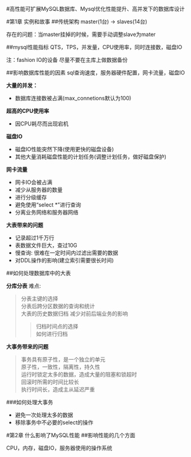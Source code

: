 #高性能可扩展MySQL数据库、Mysql优化性能提升、高并发下的数据库设计

#第1章 实例和故事
##传统架构
master(1台) -> slaves(14台)

存在的问题：当master挂掉的时候，需要手动调整slave为mater

##mysql性能指标
QTS，TPS，并发量，CPU使用率，同时连接数，磁盘IO

注：fashion IO的设备
尽量不要在主库上做数据备份

##影响数据库性能的因素
sql查询速度，服务器硬件配置，网卡流量，磁盘IO

**大量的并发：** 

* 数据库连接数被占满(max_connetions默认为100)

**超高的CPU使用率**  

* 因CPU耗尽而出现宕机

**磁盘IO** 

* 磁盘IO性能突然下降(使用更快的磁盘设备)
* 其他大量消耗磁盘性能的计划任务(调整计划任务，做好磁盘保护)

**网卡流量**

* 网卡IO会被占满
* 减少从服务器的数量
* 进行分级缓存
* 避免使用“select *”进行查询
* 分离业务网络和服务器网络

**大表带来的问题**

* 记录超过1千万行
* 表数据文件巨大，查过10G 
* 慢查询: 很难在一定时间内过滤出需要的数据
* 对DDL操作的影响(建立索引需要很长时间)
 
##如何处理数据库中的大表

**分库分表** 难点:

>  分表主键的选择  
>  分表后跨分区数据的查询和统计  
>  大表的历史数据归档 减少对前后端业务的影响
>> 归档时间点的选择  
>> 如何进行归档

**大事务带来的问题**
 
> 事务具有原子性，是一个独立的单元   
> 原子性，一致性，隔离性，持久性   
> 运行时锁定太多的数据，造成大量的阻塞和锁超时   
> 回滚时所需的时间比较长   
> 执行时间长，造成主从延迟严重

###如何处理大事务

* 避免一次处理太多的数据
* 移除事务中不必要的select的操作

#第2章 什么影响了MySQL性能
##影响性能的几个方面

CPU，内存，磁盘IO，服务器使用的操作系统

